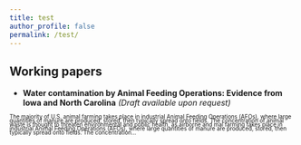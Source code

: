 ```yaml
---
title: test
author_profile: false
permalink: /test/
---
```



## Working papers

  - **Water contamination by Animal Feeding Operations: Evidence from Iowaand North Carolina**  *(Draft available upon request)*  
<span style="font-size:0.7em; line-height:0.7em;">
The majority of U.S. animal farming takes place in industrial Animal Feeding Operations (AFOs), where large quantities of manure are produced, stored, then typically spread onto fields. The concentration of animal waste is thought to threaten environmental and public health, as airborne and mal farming takes place in industrial Animal Feeding Operations (AFOs), where large quantities of manure are produced, stored, then typically spread onto fields. The concentration...
</span>

